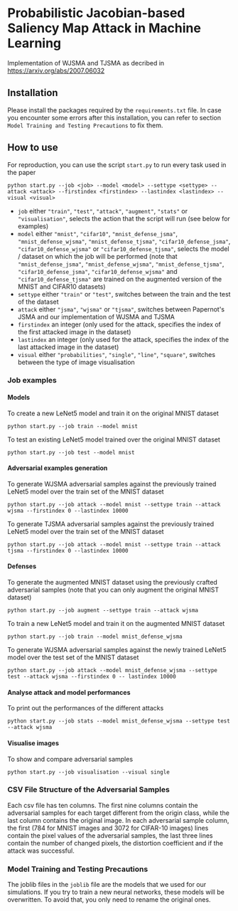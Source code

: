 # Probabilistic Jacobian-based Saliency Map Attack in Machine Learning

Implementation of WJSMA and TJSMA as decribed in https://arxiv.org/abs/2007.06032

## Installation

Please install the packages required by the `requirements.txt` file.
In case you encounter some errors after this installation, you can refer to section `Model Training and Testing Precautions` to fix them.

## How to use

For reproduction, you can use the script `start.py` to run every task used in the paper

`python start.py --job <job> --model <model> --settype <settype> --attack <attack> --firstindex <firstindex> --lastindex <lastindex> --visual <visual>`
- `job` either `"train"`, `"test"`, `"attack"`, `"augment"`, `"stats"` or `"visualisation"`, selects the action that the script will run (see below for examples)
- `model` either `"mnist"`, `"cifar10"`, `"mnist_defense_jsma"`, `"mnist_defense_wjsma"`, `"mnist_defense_tjsma"`, `"cifar10_defense_jsma"`, `"cifar10_defense_wjsma"` or `"cifar10_defense_tjsma"`, selects the model / dataset on which the job will be performed (note that `"mnist_defense_jsma"`, `"mnist_defense_wjsma"`, `"mnist_defense_tjsma"`, `"cifar10_defense_jsma"`, `"cifar10_defense_wjsma"` and `"cifar10_defense_tjsma"` are trained on the augmented version of the MNIST and CIFAR10 datasets)
- `settype` either `"train"` or `"test"`, switches between the train and the test of the dataset
- `attack` either `"jsma"`, `"wjsma"` or `"tjsma"`, switches between Papernot's JSMA and our implementation of WJSMA and TJSMA
- `firstindex` an integer (only used for the attack, specifies the index of the first attacked image in the dataset)
- `lastindex` an integer (only used for the attack, specifies the index of the last attacked image in the dataset)
- `visual` either `"probabilities"`, `"single"`, `"line"`, `"square"`, switches between the type of image visualisation

### Job examples

#### Models

To create a new LeNet5 model and train it on the original MNIST dataset

`python start.py --job train --model mnist`

To test an existing LeNet5 model trained over the original MNIST dataset

`python start.py --job test --model mnist`

#### Adversarial examples generation

To generate WJSMA adversarial samples against the previously trained LeNet5 model over the train set of the MNIST dataset

`python start.py --job attack --model mnist --settype train --attack wjsma --firstindex 0 --lastindex 10000`

To generate TJSMA adversarial samples against the previously trained LeNet5 model over the train set of the MNIST dataset

`python start.py --job attack --model mnist --settype train --attack tjsma --firstindex 0 --lastindex 10000`

#### Defenses

To generate the augmented MNIST dataset using the previously crafted adversarial samples (note that you can only augment the original MNIST dataset)

`python start.py --job augment --settype train --attack wjsma`

To train a new LeNet5 model and train it on the augmented MNIST dataset

`python start.py --job train --model mnist_defense_wjsma`

To generate WJSMA adversarial samples against the newly trained LeNet5 model over the test set of the MNIST dataset

`python start.py --job attack --model mnist_defense_wjsma --settype test --attack wjsma --firstindex 0 -- lastindex 10000`

#### Analyse attack and model performances

To print out the performances of the different attacks

`python start.py --job stats --model mnist_defense_wjsma --settype test --attack wjsma`

#### Visualise images

To show and compare adversarial samples

`python start.py --job visualisation --visual single`

### CSV File Structure of the Adversarial Samples

Each csv file has ten columns. The first nine columns contain the adversarial samples for each target different from the origin class, while the last column contains the original image.
In each adversarial sample column, the first (784 for MNIST images and 3072 for CIFAR-10 images) lines contain the pixel values of the adversarial samples, the last three lines contain the number of changed pixels, the distortion coefficient and if the attack was successful.

### Model Training and Testing Precautions

The joblib files in the `joblib` file are the models that we used for our simulations. If you try to train a new neural networks, these models will be overwritten. To avoid that, you only need to rename the original ones.
